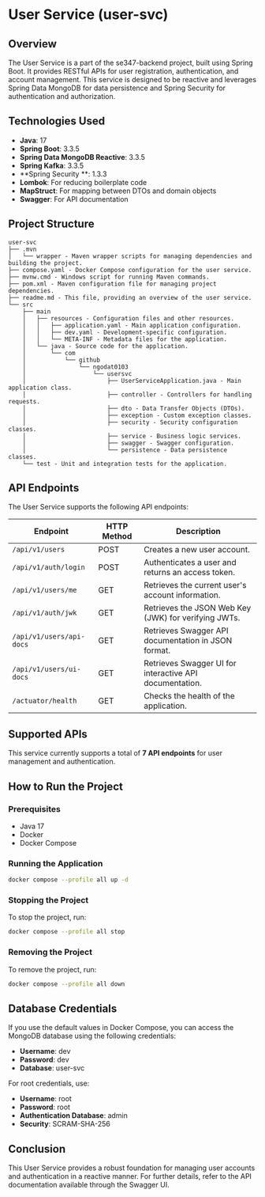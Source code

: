 # User Service (user-svc)

## Overview
The User Service is a part of the se347-backend project, built using Spring Boot. It provides RESTful APIs for user registration, authentication, and account management. This service is designed to be reactive and leverages Spring Data MongoDB for data persistence and Spring Security for authentication and authorization.

## Technologies Used
- **Java**: 17
- **Spring Boot**: 3.3.5
- **Spring Data MongoDB Reactive**: 3.3.5
- **Spring Kafka**: 3.3.5
- **Spring Security **: 1.3.3
- **Lombok**: For reducing boilerplate code
- **MapStruct**: For mapping between DTOs and domain objects
- **Swagger**: For API documentation

## Project Structure
```
user-svc
├── .mvn
│   └── wrapper - Maven wrapper scripts for managing dependencies and building the project.
├── compose.yaml - Docker Compose configuration for the user service.
├── mvnw.cmd - Windows script for running Maven commands.
├── pom.xml - Maven configuration file for managing project dependencies.
├── readme.md - This file, providing an overview of the user service.
└── src
    ├── main
    │   ├── resources - Configuration files and other resources.
    │   │   ├── application.yaml - Main application configuration.
    │   │   ├── dev.yaml - Development-specific configuration.
    │   │   └── META-INF - Metadata files for the application.
    │   └── java - Source code for the application.
    │       └── com
    │           └── github
    │               └── ngodat0103
    │                   └── usersvc
    │                       ├── UserServiceApplication.java - Main application class.
    │                       ├── controller - Controllers for handling requests.
    │                       ├── dto - Data Transfer Objects (DTOs).
    │                       ├── exception - Custom exception classes.
    │                       ├── security - Security configuration classes.
    │                       ├── service - Business logic services.
    │                       ├── swagger - Swagger configuration.
    │                       └── persistence - Data persistence classes.
    └── test - Unit and integration tests for the application.
```

## API Endpoints
The User Service supports the following API endpoints:

| Endpoint                     | HTTP Method | Description                                           |
|------------------------------|-------------|-------------------------------------------------------|
| `/api/v1/users`              | POST        | Creates a new user account.                           |
| `/api/v1/auth/login`         | POST        | Authenticates a user and returns an access token.    |
| `/api/v1/users/me`           | GET         | Retrieves the current user's account information.     |
| `/api/v1/auth/jwk`           | GET         | Retrieves the JSON Web Key (JWK) for verifying JWTs. |
| `/api/v1/users/api-docs`     | GET         | Retrieves Swagger API documentation in JSON format.   |
| `/api/v1/users/ui-docs`      | GET         | Retrieves Swagger UI for interactive API documentation.|
| `/actuator/health`           | GET         | Checks the health of the application.                 |

## Supported APIs
This service currently supports a total of **7 API endpoints** for user management and authentication.

## How to Run the Project

### Prerequisites
- Java 17
- Docker
- Docker Compose

### Running the Application
   ```bash
   docker compose --profile all up -d
   ```
### Stopping the Project
To stop the project, run:
```bash
docker compose --profile all stop
```
### Removing the Project
To remove the project, run:
```bash
docker compose --profile all down
```
## Database Credentials
If you use the default values in Docker Compose, you can access the MongoDB database using the following credentials:
- **Username**: dev
- **Password**: dev
- **Database**: user-svc

For root credentials, use:
- **Username**: root
- **Password**: root
- **Authentication Database**: admin
- **Security**: SCRAM-SHA-256

## Conclusion
This User Service provides a robust foundation for managing user accounts and authentication in a reactive manner. For further details, refer to the API documentation available through the Swagger UI.
